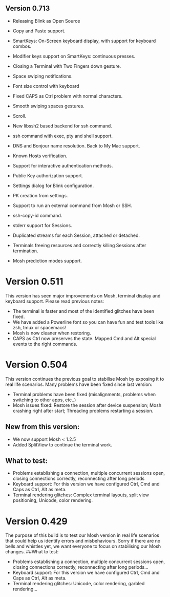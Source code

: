 ## Version 0.713
- Releasing Blink as Open Source

- Copy and Paste support.
- SmartKeys: On-Screen keyboard display, with support for keyboard combos.
- Modifier keys support on SmartKeys: continuous presses.
- Closing a Terminal with Two Fingers down gesture.
- Space swiping notifications.
- Font size control with keyboard
- Fixed CAPS as Ctrl problem with normal characters.
- Smooth swiping spaces gestures.
- Scroll.

- New libssh2 based backend for ssh command.
- ssh command with exec, pty and shell support.
- DNS and Bonjour name resolution. Back to My Mac support.
- Known Hosts verification.
- Support for interactive authentication methods.
- Public Key authorization support.
- Settings dialog for Blink configuration.
- PK creation from settings.
- Support to run an external command from Mosh or SSH.

- ssh-copy-id command.
- stderr support for Sessions.
- Duplicated streams for each Session, attached or detached.
- Terminals freeing resources and correctly killing Sessions after termination.
- Mosh prediction modes support.

# Version 0.511
This version has seen major improvements on Mosh, terminal display and keyboard support. Please read previous notes:
- The terminal is faster and most of the identified glitches have been fixed.
- We have added a Powerline font so you can have fun and test tools like zsh, tmux or spacemacs!
- Mosh is now cleaner when restoring.
- CAPS as Ctrl now preserves the state. Mapped Cmd and Alt special events to the right commands.

# Version 0.504
This version continues the previous goal to stabilise Mosh by exposing it to real life scenarios. Many problems have been fixed since last version:
- Terminal problems have been fixed (misalignments, problems when switching to other apps, etc..)
- Mosh issues fixed: Restore the session after device suspension; Mosh crashing right after start; Threading problems restarting a session.

## New from this version:
- We now support Mosh < 1.2.5
- Added SplitView to continue the terminal work.

## What to test:
- Problems establishing a connection, multiple concurrent sessions open, closing connections correctly, reconnecting after long periods
- Keyboard support:  For this version we have configured Ctrl, Cmd and Caps as Ctrl, Alt as meta.
- Terminal rendering glitches: Complex terminal layouts, split view positioning, Unicode, color rendering.

# Version 0.429
The purpose of this build is to test our Mosh version in real life scenarios that could help us identify errors and misbehaviours. Sorry if there are no bells and whistles yet, we want everyone to focus on stabilising our Mosh changes.
##What to test:
- Problems establishing a connection, multiple concurrent sessions open, closing connections correctly, reconnecting after long periods...
- Keyboard support:  For this version we have configured Ctrl, Cmd and Caps as Ctrl, Alt as meta.
- Terminal rendering glitches: Unicode, color rendering, garbled rendering...
